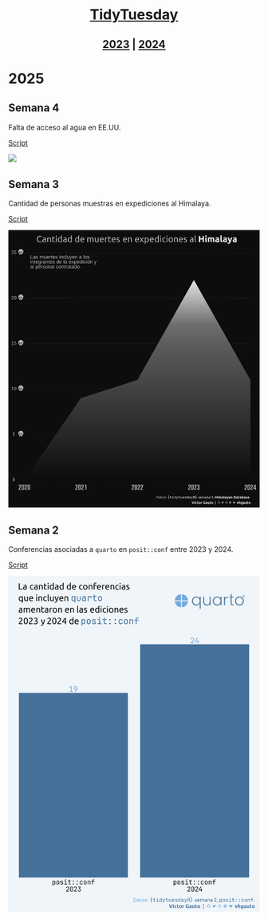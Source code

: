 <span align="center">

# [TidyTuesday](https://tidytues.day/)

</span>

<span align="center">

## [2023](2023/README.md) | [2024](2024/README.md)

</span>

# 2025

## Semana 4

Falta de acceso al agua en EE.UU.

[Script](2025/s04/script.R)

![](2025/s04/viz.png)

## Semana 3

Cantidad de personas muestras en expediciones al Himalaya.

[Script](2025/s03/script.R)

![](2025/s03/viz.png)

## Semana 2

Conferencias asociadas a `quarto` en `posit::conf` entre 2023 y 2024.

[Script](2025/s02/script.R)

![](2025/s02/viz.png)

